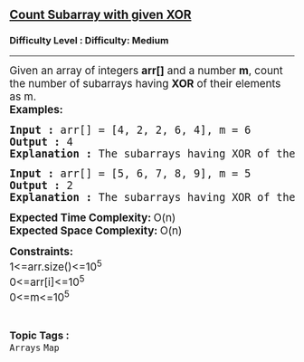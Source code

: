 <h2><a href="https://www.geeksforgeeks.org/problems/count-subarray-with-given-xor/1?page=3&sortBy=latest">Count Subarray with given XOR</a></h2><h3>Difficulty Level : Difficulty: Medium</h3><hr><div class="problems_problem_content__Xm_eO"><p><span style="font-size: 14pt;">Given an array of integers <strong>arr[]</strong> and a number <strong>m</strong>, count the number of subarrays having <strong>XOR</strong> of their elements as m.</span><br><span style="font-size: 14pt;"><strong>Examples:&nbsp;<br></strong></span></p>
<pre><span style="font-size: 14pt;"><strong>Input :</strong> arr[] = [4, 2, 2, 6, 4], m = 6</span><br><span style="font-size: 14pt;"><strong>Output :</strong> 4</span><br><span style="font-size: 14pt;"><strong>Explanation :</strong> The subarrays having XOR of their elements as 6 are [4, 2], [4, 2, 2, 6, 4], [2, 2, 6], and [6]. Hence, the answer is 4.</span></pre>
<pre><span style="font-size: 14pt;"><strong>Input :</strong> arr[] = [5, 6, 7, 8, 9], m = 5</span><br><span style="font-size: 14pt;"><strong>Output :</strong> 2</span><br><span style="font-size: 14pt;"><strong>Explanation :</strong> The subarrays having XOR of their elements as 5 are [5] and [5, 6, 7, 8, 9]. Hence, the answer is 2.</span></pre>
<p><span style="font-size: 14pt;"><strong>Expected Time Complexity: </strong>O(n)</span><br><span style="font-size: 14pt;"><strong>Expected Space Complexity: </strong>O(n)</span></p>
<p><span style="font-size: 14pt;"><strong>Constraints:<br></strong>1&lt;=arr.size()&lt;=10<sup>5</sup></span><br><span style="font-size: 14pt;">0&lt;=arr[i]&lt;=10<sup>5<br></sup>0&lt;=m&lt;=10<sup>5</sup></span></p></div><br><p><span style=font-size:18px><strong>Topic Tags : </strong><br><code>Arrays</code>&nbsp;<code>Map</code>&nbsp;